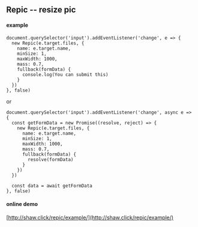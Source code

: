 ## Repic -- resize pic

#### example

```
document.querySelector('input').addEventListener('change', e => {
  new Repic(e.target.files, {
    name: e.target.name,
    minSize: 1,
    maxWidth: 1000,
    mass: 0.7,
    fullback(formData) {
      console.log(You can submit this)
    }
  })
}, false)
```

or

```
document.querySelector('input').addEventListener('change', async e => {
  const getFormData = new Promise((resolve, reject) => {
    new Repic(e.target.files, {
      name: e.target.name,
      minSize: 1,
      maxWidth: 1000,
      mass: 0.7,
      fullback(formData) {
        resolve(formData)
      }
    })
  })

  const data = await getFormData
}, false)
```

#### online demo

[http://shaw.click/repic/example/](http://shaw.click/repic/example/)
